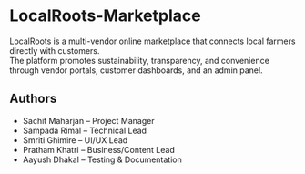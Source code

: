 # LocalRoots-Marketplace
LocalRoots is a multi-vendor online marketplace that connects local farmers directly with customers.  
The platform promotes sustainability, transparency, and convenience through vendor portals, customer dashboards, and an admin panel.

## Authors
- Sachit Maharjan – Project Manager  
- Sampada Rimal – Technical Lead  
- Smriti Ghimire – UI/UX Lead  
- Pratham Khatri – Business/Content Lead  
- Aayush Dhakal – Testing & Documentation  
